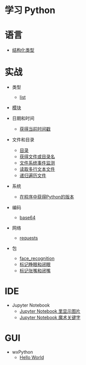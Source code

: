 # 学习 Python

# 语言
* [结构化类型](http://nbviewer.jupyter.org/github/wang-junjian/learn-python/blob/master/language/structured_type.ipynb)

# 实战

* 类型
    * [list](http://nbviewer.jupyter.org/github/wang-junjian/learn-python/blob/master/python_in_action/type/list.ipynb)

* [模块](http://nbviewer.jupyter.org/github/wang-junjian/learn-python/blob/master/python_in_action/modules/modules.ipynb)

* 日期和时间
    * [获得当前时间戳](http://nbviewer.jupyter.org/github/wang-junjian/learn-python/blob/master/python_in_action/date_time/get_current_timestamp.ipynb)

* 文件和目录
    * [目录](http://nbviewer.jupyter.org/github/wang-junjian/learn-python/blob/master/python_in_action/file_path/path.ipynb)
    * [获得文件或目录名](http://nbviewer.jupyter.org/github/wang-junjian/learn-python/blob/master/python_in_action/file_path/get_file_or_dir_name.ipynb)
    * [文件系统事件监测](http://nbviewer.jupyter.org/github/wang-junjian/learn-python/blob/master/python_in_action/file_path/watchdog_filesystem_events_monitoring.ipynb)
    * [读取多行文本文件](http://nbviewer.jupyter.org/github/wang-junjian/learn-python/blob/master/python_in_action/file_path/read_text.ipynb)
    * [递归遍历文件](http://nbviewer.jupyter.org/github/wang-junjian/learn-python/blob/master/python_in_action/file_path/recursively_traversing_files.ipynb)

* 系统
    * [在程序中获得Python的版本](http://nbviewer.jupyter.org/github/wang-junjian/learn-python/blob/master/python_in_action/version.ipynb)

* 编码
    * [base64](http://nbviewer.jupyter.org/github/wang-junjian/learn-python/blob/master/python_in_action/base64.ipynb)

* 网络
    * [requests](http://nbviewer.jupyter.org/github/wang-junjian/learn-python/blob/master/python_in_action/network/requests.ipynb)

* 包
    * [face_recognition](http://nbviewer.jupyter.org/github/wang-junjian/learn-python/blob/master/python_in_action/packages/face_recognition.ipynb)
    * [标记睁眼和闭眼](http://nbviewer.jupyter.org/github/wang-junjian/learn-python/blob/master/python_in_action/apply/open_eye_close_eye.ipynb)
    * [标记张嘴和闭嘴](http://nbviewer.jupyter.org/github/wang-junjian/learn-python/blob/master/python_in_action/apply/open_mouth_close_mouth.ipynb)

# IDE

* Jupyter Notebook
    * [Jupyter Notebook 里显示图片](http://nbviewer.jupyter.org/github/wang-junjian/learn-python/blob/master/jupyter_notebook/jupyter_notebook_show_image.ipynb)
    * [Jupyter Notebook 魔术关键字](http://nbviewer.jupyter.org/github/wang-junjian/learn-python/blob/master/jupyter_notebook/jupyter_notebook_magic_keywords.ipynb)

# GUI

* wxPython
    * [Hello World](wxpython/01_hello.py)
